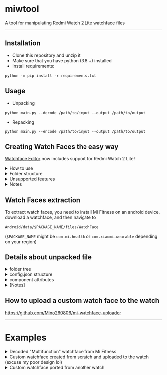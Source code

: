 # miwtool
A tool for manipulating Redmi Watch 2 Lite watchface files

-----
## Installation
- Clone this repository and unzip it
- Make sure that you have python (3.8 +) installed
- Install requirements:
```commandline
python -m pip install -r requirements.txt
```

## Usage
- Unpacking
```commandline
python main.py --decode /path/to/input --output /path/to/output
```

- Repacking
```commandline
python main.py --encode /path/to/input --output /path/to/output
```

## Creating Watch Faces the easy way

[Watchface Editor](https://v1ack.github.io/watchfaceEditor/) now includes support for Redmi Watch 2 Lite! 


<details>
    <summary>How to use</summary>

- In the top right corner, press "Devices" and select "Redmi Watch 2 Lite"
- Go to "View" Tab, press "SELECT" button in front of Images and select all
of your custom images (they must be named in order "0.png", "1.png", "2.png"...)
- In "Edit" Tab, you can change watch "Name" under "MetaData", and add a custom "Id" (optional)
- Toggle the components you want to add in the right
- In "Design" Tab, position your components freely
- After finishing, click "EXPORT JSON" and save the file as "watchface.json" 
in the same folder then the images you imported earlier


### Compiling to ready-to-install file
```commandline
python main.py --encode_wfeditor /path/to/input --output /path/to/output
```

### Compiling to unpacked file
```commandline
python main.py --decode_wfeditor /path/to/input --output /path/to/output
```

where `path/to/input` refers to the folder which contains the exported "watchface.json" and the images

</details>

<details>
    <summary>Folder structure</summary>

```
├── 0000.png
├── 0001.png
├── 0002.png
├── 0003.png
├── 0004.png
├── 0005.png
├── 0006.png
├── 0007.png
...
└── watchface.json
```
</details>

<details>
    <summary>Unsupported features</summary>

- 12/24H format change
- Date OneLine
- Steps Goal, Steps Progress, Steps Progress Circle, Steps Goal Icon
- Distance
- Alarm, Bluetooth, Lock, Do not disturb
- Battery icon, Battery bar
- Weather OneLine
- Air Pollution
</details>

<details>
    <summary>Notes</summary>

- Only "Tens" image matters in Time, ("Ones" is ignored) 
- Day Weather, Night Weather will be all interpreted the same
- Editing `config.json` (see "Details about unpacked file") gives you a more 
complete control over features (exclusive: analog, ...)

</details>

##  Watch Faces extraction
To extract watch faces, you need to install Mi Fitness on an android 
device, download a watchface, and then navigate to 
```
Android/data/$PACKAGE_NAME/files/WatchFace
```
(`$PACKAGE_NAME` might be `com.mi.health` 
or `com.xiaomi.wearable` depending on your region)

## Details about unpacked file
<details>
  <summary>folder tree</summary>

```
.
├── config.json
├── images_0
│   └── static.png
...
├── images_11
│   ├── image_0.png
│   ├── image_1.png
...
│   ├── image_8.png
│   └── image_9.png
└── images_preview
    └── static.png
```
</details>

<details>
<summary>config.json structure</summary>

```
{
    "name": "Watch Face Name",
    "id": "12345678",
    "preview": {
        "static": "path/to/preview.png"
    },
    "components": [
        {
            "x": 0,
            "y": 0,
            "static": "background.png"
        },
        ...
        ]
    }
}
```

</details>

<details>
<summary>component attributes</summary>


| Attribute           | Condition       | Description                                      | Data type     |
|---------------------|-----------------|--------------------------------------------------|---------------|
| x                   | *               | x coordinate                                     | int16         |
| y                   | *               | y coordinate                                     | int16         |
| static              | optional        | static image path                                | string        |
| dynamic             | optional        | dynamic images paths                             | array[string] |
| type                | optional        | defines the type of a dynamic widget             | object        |
| -- category         | *               | [TIME / BATTERY...]                              | string        |
| -- type             | *               | [HOUR / TEMPERATURE / ...]                       | string        |
| -- format           | *               | the format to display  the data                  | string        |
| -- coordinate_types | *               | what x and y mean                                | string        |
| pivot_x             | if R            | xcenter of rotation                              | int16         |
| pivot_y             | if R            | ycenter of rotation                              | int16         |
| max_value           | if R            | max_value that defines a rotation                | int16         |
| max_degrees         | if R            | degrees corresponding to max_value (3600° is 2π) | int16         |
| values_ranges       | if FORMAT_IMAGE | value range for each image                       | array[uint32] |
</details>

<details>
<summary>[Notes]</summary>

- Images can have any names and can be placed in any folder
- All categories, types, formats, and coordinate_types can be found in `constants.py`
- Examples can be found in ./examples/watchfaces/decoded
</details>

## How to upload a custom watch face to the watch
https://github.com/Mino260806/mi-watchface-uploader

-----
# Examples

<details>
  <summary>Decoded "Multifunction" watchface from Mi Fitness</summary>

![decoder](examples/decoder_1.png)

</details>
  
<details>
  <summary>Custom watchface created from scratch and uploaded to the watch 
(excuse my poor design lol) </summary>

![encoder](examples/encoder_1.jpg)

</details>


<details>
  <summary>Custom watchface ported from another watch </summary>

![encoder](examples/encoder_2.jpg)
Source: https://amazfitwatchfaces.com/gts/view/9999

</details>
